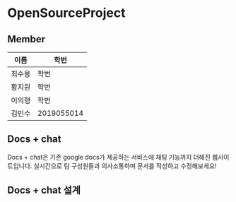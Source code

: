 # OpenSourceProject

## Member
|이름|학번|
|---|-----|
|최수용|학번|
|황지원|학번|
|이의형|학번|
|김민수|2019055014|

## Docs + chat
Docs + chat은 기존 google docs가 제공하는 서비스에 채팅 기능까지 더해진 웹사이트입니다. 실시간으로 팀 구성원들과 의사소통하며 문서를 작성하고 수정해보세요!

## Docs + chat 설계
